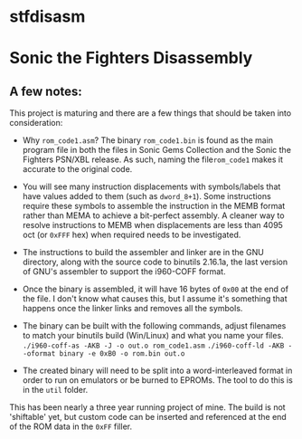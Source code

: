 # stfdisasm
# Sonic the Fighters Disassembly
## A few notes:
This project is maturing and there are a few things that should be taken into consideration:

* Why `rom_code1.asm`? The binary `rom_code1.bin` is found as the main program file in both the files in Sonic Gems Collection and the Sonic the Fighters PSN/XBL release. As such, naming the file`rom_code1` makes it accurate to the original code.
* You will see many instruction displacements with symbols/labels that have values added to them (such as `dword_8+1`). Some instructions require these symbols to assemble the instruction in the MEMB format rather than MEMA to achieve a bit-perfect assembly. A cleaner way to resolve instructions to MEMB when displacements are less than 4095 oct (or `0xFFF` hex) when required needs to be investigated.
* The instructions to build the assembler and linker are in the GNU directory, along with the source code to binutils 2.16.1a, the last version of GNU's assembler to support the i960-COFF format.
* Once the binary is assembled, it will have 16 bytes of `0x00` at the end of the file. I don't know what causes this, but I assume it's something that happens once the linker links and removes all the symbols.
* The binary can be built with the following commands, adjust filenames to match your binutils build (Win/Linux) and what you name your files.
`./i960-coff-as -AKB -J -o out.o rom_code1.asm`
`./i960-coff-ld -AKB --oformat binary -e 0xB0 -o rom.bin out.o`

* The created binary will need to be split into a word-interleaved format in order to run on emulators or be burned to EPROMs. The tool to do this is in the `util` folder.

This has been nearly a three year running project of mine. The build is not 'shiftable' yet, but custom code can be inserted and referenced at the end of the ROM data in the `0xFF` filler.